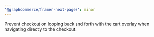 ```yaml
---
'@graphcommerce/framer-next-pages': minor
---
```


Prevent checkout on looping back and forth with the cart overlay when navigating directly to the checkout.
